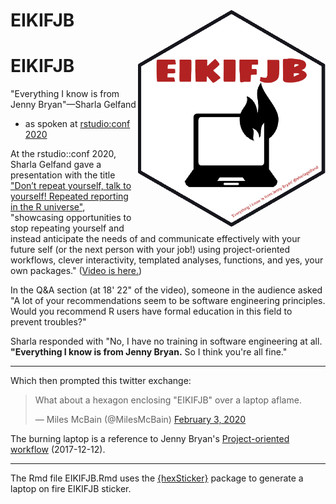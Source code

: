 EIKIFJB <img src="EIKIFJB_sigmar_hex.png" align="right" width="300"/>
==========================================================

# EIKIFJB

"Everything I know is from Jenny Bryan"—Sharla Gelfand

- as spoken at [rstudio:conf 2020](https://sharla.party/talk/2020-01-01-rstudio-conf/)

At the rstudio::conf 2020, Sharla Gelfand gave a presentation with the title ["Don’t repeat yourself, talk to yourself! Repeated reporting in the R universe"](https://sharla.party/talk/2020-01-01-rstudio-conf/), "showcasing opportunities to stop repeating yourself and instead anticipate the needs of and communicate effectively with your future self (or the next person with your job!) using project-oriented workflows, clever interactivity, templated analyses, functions, and yes, your own packages." ([Video is here.](https://resources.rstudio.com/rstudio-conf-2020/dont-repeat-yourself-talk-to-yourself-repeated-reporting-in-the-r-universe-sharla-gelfand
))

In the Q&A section (at 18' 22" of the video), someone in the audience asked "A lot of your recommendations seem to be software engineering principles. Would you recommend R users have formal education in this field to prevent troubles?" 

Sharla responded with "No, I have no training in software engineering at all. **"Everything I know is from Jenny Bryan.** So I think you're all fine." 

***

Which then prompted this twitter exchange:

<blockquote class="twitter-tweet"><p lang="en" dir="ltr">What about a hexagon enclosing &quot;EIKIFJB&quot; over a laptop aflame.</p>&mdash; Miles McBain (@MilesMcBain) <a href="https://twitter.com/MilesMcBain/status/1224441486369910786?ref_src=twsrc%5Etfw">February 3, 2020</a></blockquote> 

<P>

The burning laptop is a reference to Jenny Bryan's [Project-oriented workflow](https://www.tidyverse.org/blog/2017/12/workflow-vs-script/) (2017-12-12).

***

The Rmd file EIKIFJB.Rmd uses the [{hexSticker}](https://github.com/GuangchuangYu/hexSticker) package to generate a laptop on fire EIKIFJB sticker.


